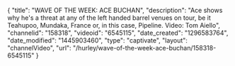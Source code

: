 {
    "title": "WAVE OF THE WEEK: ACE BUCHAN",
    "description": "Ace shows why he's a threat at any of the left handed barrel venues on tour, be it Teahupoo, Mundaka, France or, in this case, Pipeline. Video: Tom Aiello",
    "channelid": "158318",
    "videoid": "6545115",
    "date_created": "1296583764",
    "date_modified": "1445903460",
    "type": "captivate",
    "layout": "channelVideo",
    "url": "\/hurley\/wave-of-the-week-ace-buchan\/158318-6545115"
}